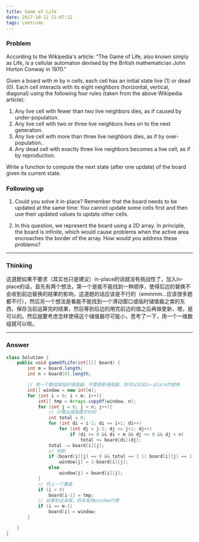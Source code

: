 ```yaml
---
title: Game of Life
date: 2017-10-12 21:07:22
tags: Leetcode
---
```


### Problem

According to the Wikipedia's article: "The Game of Life, also known simply as Life, is a cellular automaton devised by the British mathematician John Horton Conway in 1970."

Given a board with m by n cells, each cell has an initial state live (1) or dead (0). Each cell interacts with its eight neighbors (horizontal, vertical, diagonal) using the following four rules (taken from the above Wikipedia article):

1. Any live cell with fewer than two live neighbors dies, as if caused by under-population.
2. Any live cell with two or three live neighbors lives on to the next generation.
3. Any live cell with more than three live neighbors dies, as if by over-population..
4. Any dead cell with exactly three live neighbors becomes a live cell, as if by reproduction.

Write a function to compute the next state (after one update) of the board given its current state.<!-- more -->

### Following up

1. Could you solve it in-place? Remember that the board needs to be updated at the same time: You cannot update some cells first and then use their updated values to update other cells.

2. In this question, we represent the board using a 2D array. In principle, the board is infinite, which would cause problems when the active area encroaches the border of the array. How would you address these problems?

---

### Thinking

这道题如果不要求（其实也只是建议）in-place的话就没有挑战性了，加入in-place的话，首先有两个想法，第一个是能不能找到一种顺序，使得后边的替换不会收到前边替换的结果的影响，这道题的话应该是不行的（emmmm...应该很多题都不行），然后另一个想法是看能不能找到一个滑动窗口或临时储值器之类的东西，保存当前运算完的结果，然后等到后边的用完前边的值之后再做更新，嗯，是可以的。然后就要考虑怎样使得这个储值器尽可能小，思考了一下，用一个一维数组就可以啦。

---

### Answer

```java
class Solution {
    public void gameOfLife(int[][] board) {
        int m = board.length;
        int n = board[0].length;

        // 用一个数组做临时储值器，不管更新储值器，则可以实现in-place的替换
        int[] window = new int[n];
        for (int i = 0; i < m; i++){
            int[] tmp = Arrays.copyOf(window, n);
            for (int j = 0; j < n; j++){
                // 计算出周围数字的和
                int total = 0;
                for (int di = i-1; di <= i+1; di++)
                    for (int dj = j-1; dj <= j+1; dj++)
                        if (di >= 0 && di < m && dj >= 0 && dj < n)
                            total += board[di][dj];
                total -= board[i][j];
                // 判断
                if (board[i][j] == 0 && total == 3 || board[i][j] == 1 && (total < 2 || total > 3))
                    window[j] = 1-board[i][j];
                else
                    window[j] = board[i][j];
            }
            // 将上一个覆盖
            if (i > 0)
                board[i-1] = tmp;
            // 如果到达末尾，则末尾用window代替
            if (i == m-1)
                board[i] = window;
        }

    }
}
```